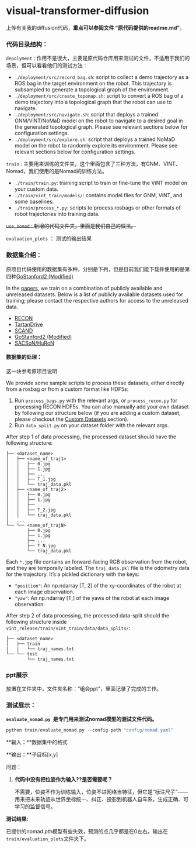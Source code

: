 # visual-transformer-diffusion
上传有关我的diffusion代码，**重点可以参阅文件 “原代码提供的readme.md”**。

### 代码目录结构：

`depolyment：`作用不是很大，主要是原代码仓库用来测试的文件，不适用于我们的场景，但可以看看他们的测试方法：

- `./deployment/src/record_bag.sh`: script to collect a demo trajectory as a ROS bag in the target environment on the robot. This trajectory is subsampled to generate a topological graph of the environment.
- `./deployment/src/create_topomap.sh`: script to convert a ROS bag of a demo trajectory into a topological graph that the robot can use to navigate.
- `./deployment/src/navigate.sh`: script that deploys a trained GNM/ViNT/NoMaD model on the robot to navigate to a desired goal in the generated topological graph. Please see relevant sections below for configuration settings.
- `./deployment/src/explore.sh`: script that deploys a trained NoMaD model on the robot to randomly explore its environment. Please see relevant sections below for configuration settings.

`train：`主要用来训练的文件夹，这个里面包含了三种方法，有GNM、VINT、Nomad，我们使用的是Nomad的训练方法。

- `./train/train.py`: training script to train or fine-tune the ViNT model on your custom data.
- `./train/vint_train/models/`: contains model files for GNM, ViNT, and some baselines.
- `./train/process_*.py`: scripts to process rosbags or other formats of robot trajectories into training data.

~~`use_nomad：`新增的代码文件夹，里面是我们自己的做法。~~

`evaluation_plots` ： 测试的输出结果

### 数据集介绍：

原项目代码使用的数据集有多种，分别是下列，但是目前我们能下载并使用的是第四种[GoStanford2 (Modified)](https://drive.google.com/drive/folders/1RYseCpbtHEFOsmSX2uqNY_kvSxwZLVP_?usp=sharing)

In the [papers](https://general-navigation-models.github.io), we train on a combination of publicly available and unreleased datasets. Below is a list of publicly available datasets used for training; please contact the respective authors for access to the unreleased data.

- [RECON](https://sites.google.com/view/recon-robot/dataset)
- [TartanDrive](https://github.com/castacks/tartan_drive)
- [SCAND](https://www.cs.utexas.edu/~xiao/SCAND/SCAND.html#Links)
- [GoStanford2 (Modified)](https://drive.google.com/drive/folders/1RYseCpbtHEFOsmSX2uqNY_kvSxwZLVP_?usp=sharing)
- [SACSoN/HuRoN](https://sites.google.com/view/sacson-review/huron-dataset)

#### 数据集的处理：

这一块参考原项目说明


We provide some sample scripts to process these datasets, either directly from a rosbag or from a custom format like HDF5s:

1. Run `process_bags.py` with the relevant args, or `process_recon.py` for processing RECON HDF5s. You can also manually add your own dataset by following our structure below (if you are adding a custom dataset, please checkout the [Custom Datasets](#custom-datasets) section).
2. Run `data_split.py` on your dataset folder with the relevant args.

After step 1 of data processing, the processed dataset should have the following structure:

```
├── <dataset_name>
│   ├── <name_of_traj1>
│   │   ├── 0.jpg
│   │   ├── 1.jpg
│   │   ├── ...
│   │   ├── T_1.jpg
│   │   └── traj_data.pkl
│   ├── <name_of_traj2>
│   │   ├── 0.jpg
│   │   ├── 1.jpg
│   │   ├── ...
│   │   ├── T_2.jpg
│   │   └── traj_data.pkl
│   ...
└── └── <name_of_trajN>
    	├── 0.jpg
    	├── 1.jpg
    	├── ...
        ├── T_N.jpg
        └── traj_data.pkl
```

Each `*.jpg` file contains an forward-facing RGB observation from the robot, and they are temporally labeled. The `traj_data.pkl` file is the odometry data for the trajectory. It’s a pickled dictionary with the keys:

- `"position"`: An np.ndarray [T, 2] of the xy-coordinates of the robot at each image observation.
- `"yaw"`: An np.ndarray [T,] of the yaws of the robot at each image observation.


After step 2 of data processing, the processed data-split should the following structure inside `vint_release/train/vint_train/data/data_splits/`:

```
├── <dataset_name>
│   ├── train
|   |   └── traj_names.txt
└── └── test
        └── traj_names.txt 
```

### ppt展示

放置在文件夹中，文件夹名称：“组会ppt"，里面记录了完成的工作。

### 测试展示：

**`evaluate_nomad.py `是专门用来测试nomad模型的测试文件代码。**

```python
python train/evaluate_nomad.py --config-path "config/nomad.yaml"
```

**输入：**数据集中的格式

**输出：**子目标[x,y]

问题：

1. **代码中没有把位姿作为输入??是否需要呢？**

   不需要，位姿不作为训练输入，位姿不进网络当特征，但它是“标注尺子”——用来把未来轨迹从世界坐标统一、纠正、投影到机器人自车系，生成正确、可学习的监督信号。

**测试结果:**

已提供的nomad.pth模型有些失效，预测的点几乎都是在0左右。输出在`train/evaluation_plots`文件夹下。



